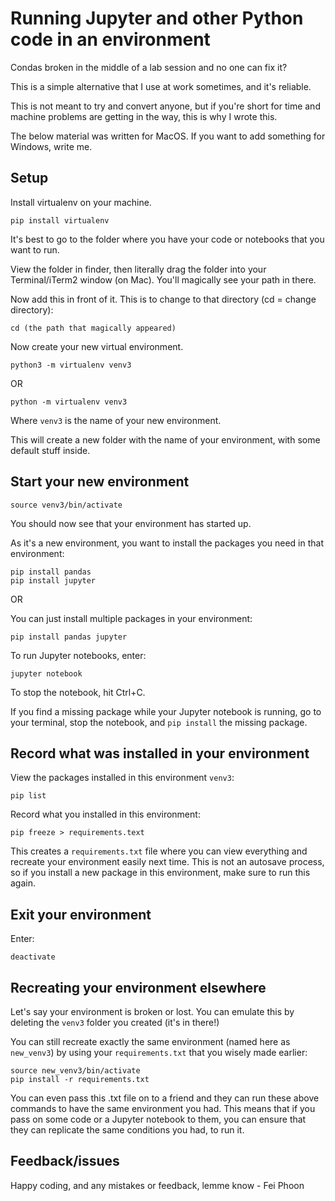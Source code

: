 # Running Jupyter and other Python code in an environment

Condas broken in the middle of a lab session and no one can fix it?

This is a simple alternative that I use at work sometimes, and it's reliable.

This is not meant to try and convert anyone, but if you're short for time and machine problems are getting in the way, this is why I wrote this.

The below material was written for MacOS. If you want to add something for Windows, write me.

## Setup


Install virtualenv on your machine.

```
pip install virtualenv
```

It's best to go to the folder where you have your code or notebooks that you want to run.

View the folder in finder, then literally drag the folder into your Terminal/iTerm2 window (on Mac). You'll magically see your path in there.

Now add this in front of it. This is to change to that directory (cd = change directory):

```
cd (the path that magically appeared)
```

Now create your new virtual environment.
```
python3 -m virtualenv venv3
```

OR

```
python -m virtualenv venv3
```
Where `venv3` is the name of your new environment.

This will create a new folder with the name of your environment, with some default stuff inside.

## Start your new environment

```
source venv3/bin/activate
```

You should now see that your environment has started up.

As it's a new environment, you want to install the packages you need in that environment:
```
pip install pandas
pip install jupyter
```

OR

You can just install multiple packages in your environment:
```
pip install pandas jupyter
```

To run Jupyter notebooks, enter:
```
jupyter notebook
```

To stop the notebook, hit Ctrl+C.

If you find a missing package while your Jupyter notebook is running, go to your terminal, stop the notebook, and `pip install` the missing package.

## Record what was installed in your environment

View the packages installed in this environment `venv3`:
```
pip list
```

Record what you installed in this environment:
```
pip freeze > requirements.text
```
This creates a `requirements.txt` file where you can view everything and recreate your environment easily next time. This is not an autosave process, so if you install a new package in this environment, make sure to run this again.

## Exit your environment

Enter:
```
deactivate
```

## Recreating your environment elsewhere

Let's say your environment is broken or lost. You can emulate this by deleting the `venv3` folder you created (it's in there!)

You can still recreate exactly the same environment (named here as `new_venv3`) by using your `requirements.txt` that you wisely made earlier:

```
source new_venv3/bin/activate
pip install -r requirements.txt
```

You can even pass this .txt file on to a friend and they can run these above commands to have the same environment you had. This means that if you pass on some code or a Jupyter notebook to them, you can ensure that they can replicate the same conditions you had, to run it.


## Feedback/issues

Happy coding, and any mistakes or feedback, lemme know - Fei Phoon

